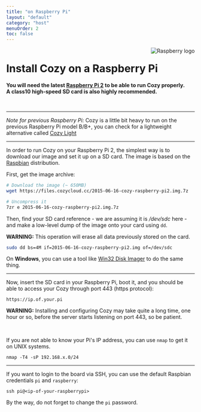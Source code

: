 ```yaml
---
title: "on Raspberry Pi"
layout: "default"
category: "host"
menuOrder: 2
toc: false
---
```



<div style="height: 0; overflow: shown; text-align: right">
<img alt="Raspberry logo" src="/assets/images/raspberry-logo.png">
</div>

# Install Cozy on a Raspberry Pi

**You will need the latest [Raspberry Pi 2](http://en.wikipedia.org/wiki/Raspberry_Pi) to be able to run Cozy properly.**   
**A class10 high-speed SD card is also highly recommended.**

<br>

---

*Note for previous Raspberry Pi:* Cozy is a little bit heavy to run on the previous Raspberry Pi model B/B+, you can check for a
lightweight alternative called
[Cozy Light](https://github.com/cozy-labs/cozy-light)

---

In order to run Cozy on your Raspberry Pi 2, the simplest way is to download our
image and set it up on a SD card. The image is based on the
[Raspbian](http://www.raspbian.org/) distribution.

First, get the image archive:

```bash
# Download the image (~ 650MB)
wget https://files.cozycloud.cc/2015-06-16-cozy-raspberry-pi2.img.7z

# Uncompress it
7zr e 2015-06-16-cozy-raspberry-pi2.img.7z
```

Then, find your SD card reference - we are assuming it is */dev/sdc* here -
and make a low-level dump of the image onto your card using `dd`.

**WARNING:** This operation will erase all data previously stored on the card.

```bash
sudo dd bs=4M if=2015-06-16-cozy-raspberry-pi2.img of=/dev/sdc
```

On **Windows**, you can use a tool like [Win32 Disk Imager](http://sourceforge.net/projects/win32diskimager/)
to do the same thing.

---

Now, insert the SD card in your Raspberry Pi, boot it, and you 
should be able to access your Cozy through port 443
(https protocol):

`https://ip.of.your.pi`

**WARNING:** Installing and configuring Cozy may take quite a long time, one
hour or so, before the server starts listening on port 443, so be patient.

<br>

If you are not able to know your Pi's IP address, you can use `nmap`
to get it on UNIX systems.

```
nmap -T4 -sP 192.168.x.0/24
```

---

If you want to login to the board via SSH, you can use the default
Raspbian credentials ```pi``` and ```raspberry```:
```
ssh pi@<ip-of-your-raspberrypi>
```

By the way, do not forget to change the `pi` password.
